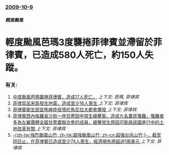### [2009-10-9](/news/2009/10/9/index.md)

##### 輕度颱風
#  輕度颱風芭瑪3度襲捲菲律賓並滯留於菲律賓，已造成580人死亡，約150人失蹤。




### 有关:

1. [ 中度颱風芭瑪襲捲菲律賓，造成17人死亡。](/news/2009/10/3/中度颱風芭瑪襲捲菲律賓-造成17人死亡.md) _上下文: 芭瑪, 菲律宾_
2. [菲律宾呂宋島發生地震，造成至少16人喪生 ](/news/2019/04/22/菲律宾呂宋島發生地震-造成至少16人喪生.md) _上下文: 菲律宾_
3. [菲律賓衛生部宣佈麻疹疫情於馬尼拉大都會爆發 ](/news/2019/02/6/菲律賓衛生部宣佈麻疹疫情於馬尼拉大都會爆發.md) _上下文: 菲律宾_
4. [菲律賓西內格羅省沙街一座甘蔗田中發生槍擊案，造成九名農民罹難，罹難者多為左翼團體全國甘蔗農聯合會的成員，槍擊發生原因可能與該國進行中的土地改革有關 ](/news/2018/10/20/菲律賓西內格羅省沙街一座甘蔗田中發生槍擊案-造成九名農民罹難-罹難者多為左翼團體全國甘蔗農聯合會的成員-槍擊發生原因可能.md) _上下文: 菲律宾_
5. [-{zh-tw:強烈颱風山竹; zh-hk:超強颱風山竹; zh-cn:超强台风山竹;}-，截至同日止，在菲律賓已造成至少74人喪生，經濟損失將超過1億美元 ](/news/2018/09/18/zh-tw-強烈颱風山竹-zh-hk-超強颱風山竹-zh-cn-超强台风山竹-截至同日止-在菲律賓已造成至.md) _上下文: 菲律宾_
